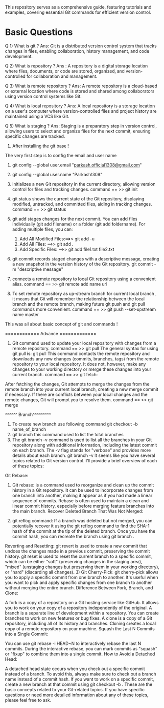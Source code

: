 This repository serves as a comprehensive guide, featuring tutorials and examples, covering essential Git commands for efficient version control.

# Basic Questions

  Q 1) What is git ?
  Ans: Git is a distributed version control system that tracks changes in files, enabling collaboration, history management, and code development.
  
  Q 2) What is repository ?
  Ans : A repository is a digital storage location where files, documents, or code are stored, organized, and version-controlled for collaboration and management.
  
  Q 3) What is remote repository ?
  Ans: A remote repository is a cloud-based or external location where code is stored and shared among collaborators using version control systems like Git.
  
  Q 4) What is local repository ?
  Ans: A local repository is a storage location on a user's computer where version-controlled files and project history are maintained using a VCS like Git.
  
  Q 5) What is staging ?
  Ans: Staging is a preparatory step in version control, allowing users to select and organize files for the next commit, ensuring specific changes are tracked.

1) After installing the git base !
     
  The very first step is to config the email and user name
   1) git config --global user.email "parkash.official1308@gmail.com"
   2) git config --global user.name "Parkash1308"
      
  2) initializes a new Git repository in the current directory, allowing version control for files and tracking changes.
     command == >> git init
     
  4) git status shows the current state of the Git repository, displaying modified, untracked, and committed files, aiding in tracking changes.
     command == >> git status

  5) git add stages changes for the next commit. You can add files individually (git add filename) or a folder (git add foldername).
      For adding multiple files, you can:      
     1) Add All Modified Files:==>> git add -u
     2) Add All Files:         ==>> git add .
     3) Add Specific Files:    ==>> git add file1.txt file2.txt
        
  6) git commit records staged changes with a descriptive message, creating a new snapshot in the version history of the Git repository.
     git commit -m "descriptive message"
  7) connects a remote repository to local Git repository using a convenient alias.
     command == >> git remote add name url
  8) To set remote repository as up-stream branch for current local branch , it means that Git will remember the relationship between the local branch and the remote branch, making 
     future git push and git pull commands more convenient.
     command == >> git push --set-upstream name master
     
This was all about basic concept of git and commands !


============ Advance =============
1) Git command used to update your local repository with changes from a remote repository.
   command == >> git pull
   The general syntax for using git pull is:
   git pull <remote> <branch>
   This command contacts the remote repository and downloads any new changes (commits, branches, tags) from the remote repository to your local repository. It does not, 
   however, make any changes to your working directory or merge these changes into your current branch.
     command == >> git fetch:

  After fetching the changes, Git attempts to merge the changes from the remote branch into your current local branch, creating a new merge commit if necessary. If there are 
  conflicts between your local changes and the remote changes, Git will prompt you to resolve them.
   command == >> git merge

^^^^^^ Branch^^^^^^^^^
1) To create new branch use following command
   git checkout -b name_of_branch
3) git branch this command used to list the total branches
4) The git branch -v command is used to list all the branches in your Git repository along with additional information, including the latest commit on each branch. The -v flag stands       for "verbose" and provides more details about each branch. 
  git branch -v
It seems like you have several topics related to Git version control. I'll provide a brief overview of each of these topics:

Git Rebase:

1) Git rebase: is a command used to reorganize and clean up the commit history in a Git repository.
  It can be used to incorporate changes from one branch into another, making it appear as if you had made a linear sequence of commits.
  Rebase is often used to maintain a clean and linear commit history, especially before merging feature branches into the main branch.
  Recover Deleted Branch That Was Not Merged:

2) git reflog command: If a branch was deleted but not merged, you can potentially recover it using the git reflog command to find the SHA-1 hash of the commit at the tip of the deleted branch. Once you have the commit hash, you can recreate the branch using
 git branch <branch-name> <commit-hash>.

Reverting and Resetting:
  git revert is used to create a new commit that undoes the changes made in a previous commit, preserving the commit history.
  git reset is used to reset the current branch to a specific commit, which can be either "soft" (preserving changes in the staging 
  area), "mixed" (unstaging changes but preserving them in your working directory), or "hard" (discarding all changes).
3) Git Cherry-Pick:
  git cherry-pick allows you to apply a specific commit from one branch to another.
  It's useful when you want to pick and apply specific changes from one branch to another without merging the entire branch.
  Difference Between Fork, Branch, and Clone:

A fork is a copy of a repository on a Git hosting service like GitHub. It allows you to work on your copy of a repository independently of the original.
A branch is a separate line of development within a repository. You can create branches to work on new features or bug fixes.
A clone is a copy of a Git repository, including all of its history and branches. Cloning creates a local copy of a remote repository on your machine.
Squash the Last N Commits into a Single Commit:

You can use git rebase -i HEAD~N to interactively rebase the last N commits. During the interactive rebase, you can mark commits as "squash" or "fixup" to combine them into a single commit.
How to Avoid a Detached Head:

A detached head state occurs when you check out a specific commit instead of a branch. To avoid this, always make sure to check out a branch name instead of a commit hash. If you want to work on a specific commit, create a new branch at that commit using git checkout -b <branch-name> <commit-hash>.
These are the basic concepts related to your Git-related topics. If you have specific questions or need more detailed information about any of these topics, please feel free to ask.
     


